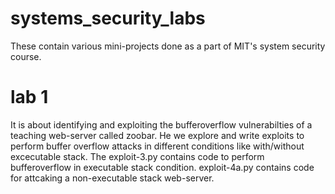 # systems_security_labs
These contain various mini-projects done as a part of MIT's system security course.

# lab 1
It is about identifying and exploiting the bufferoverflow vulnerabilties of a teaching web-server called zoobar. He we explore and write exploits to perform buffer overflow attacks in different conditions like with/without excecutable stack. The exploit-3.py contains code to perform bufferoverflow in executable stack condition. exploit-4a.py contains code for attcaking a non-executable stack web-server. 
